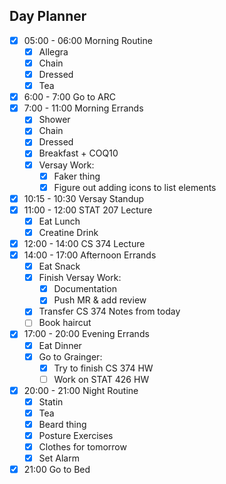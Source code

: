 ## Day Planner

- [x] 05:00 - 06:00 Morning Routine
	- [x] Allegra
	- [x] Chain
	- [x] Dressed
	- [x] Tea
- [x] 6:00 - 7:00 Go to ARC
- [x] 7:00 - 11:00 Morning Errands
	- [x] Shower
	- [x] Chain
	- [x] Dressed
	- [x] Breakfast + COQ10
	- [x] Versay Work:
		- [x] Faker thing
		- [x] Figure out adding icons to list elements
- [x] 10:15 - 10:30 Versay Standup
- [x] 11:00 - 12:00 STAT 207 Lecture
	- [x] Eat Lunch
	- [x] Creatine Drink
- [x] 12:00 - 14:00 CS 374 Lecture
- [x] 14:00 - 17:00 Afternoon Errands
	- [x] Eat Snack
	- [x] Finish Versay Work:
		- [x] Documentation
		- [x] Push MR & add review
	- [x] Transfer CS 374 Notes from today
	- [ ] Book haircut
- [x] 17:00 - 20:00 Evening Errands
	- [x] Eat Dinner
	- [x] Go to Grainger:
		- [x] Try to finish CS 374 HW
		- [ ] Work on STAT 426 HW
- [x] 20:00 - 21:00 Night Routine
	- [x] Statin
	- [x] Tea
	- [x] Beard thing
	- [x] Posture Exercises
	- [x] Clothes for tomorrow
	- [x] Set Alarm
- [x] 21:00 Go to Bed